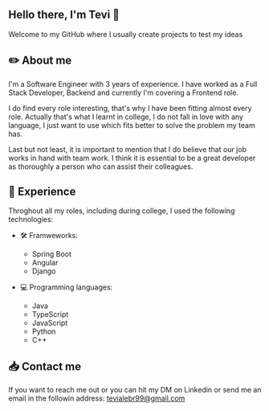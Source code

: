 ## Hello there, I'm Tevi 👋
Welcome to my GitHub where I usually create projects to test my ideas


## :pencil2: About me
I'm a Software Engineer with 3 years of experience. I have worked as a Full Stack Developer, Backend and currently I'm covering a Frontend role. 

I do find every role interesting, that's why I have been fitting almost every role. Actually that's what I learnt in college, I do not fall in love with any language, I just want to use which fits better to solve the problem my team has.

Last but not least, it is important to mention that I do believe that our job works in hand with team work. I think it is essential to be a great developer as thoroughly a person who can assist their colleagues.


## :briefcase: Experience
Throghout all my roles, including during college, I used the following technologies:
- 🛠️ Framweworks:
  - Spring Boot
  - Angular
  - Django
    
- :computer: Programming languages:
  - Java
  - TypeScript
  - JavaScript
  - Python
  - C++

## :inbox_tray: Contact me
If you want to reach me out or you can hit my DM on Linkedin or send me an email in the followin address: tevialebr99@gmail.com


<!--
**TeviBR99/TeviBR99** is a ✨ _special_ ✨ repository because its `README.md` (this file) appears on your GitHub profile.

Here are some ideas to get you started:

- 🔭 I’m currently working on ...
- 🌱 I’m currently learning ...
- 👯 I’m looking to collaborate on ...
- 🤔 I’m looking for help with ...
- 💬 Ask me about ...
- 📫 How to reach me: ...
- 😄 Pronouns: ...
- ⚡ Fun fact: ...
-->
